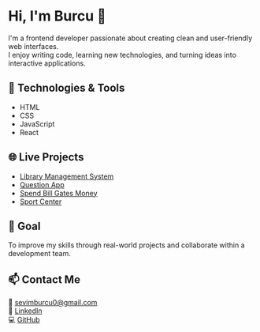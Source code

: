 # Hi, I'm Burcu 👋

I'm a frontend developer passionate about creating clean and user-friendly web interfaces.  
I enjoy writing code, learning new technologies, and turning ideas into interactive applications.

## 🚀 Technologies & Tools
- HTML
- CSS
- JavaScript
- React

## 🌐 Live Projects
-  [Library Management System](https://neon-llama-b6e485.netlify.app/)
-  [Question App](https://gilded-truffle-693bab.netlify.app/)
-  [Spend Bill Gates Money](https://fancy-pastelito-b75800.netlify.app/)
-  [Sport Center](https://gentle-rugelach-2c1a1e.netlify.app/)

## 🎯 Goal
To improve my skills through real-world projects and collaborate within a development team.

## 📫 Contact Me
📧 sevimburcu0@gmail.com  
🔗 [LinkedIn](https://www.linkedin.com/in/burcusevim/)  
💻 [GitHub](https://github.com/devburcu)

<!--
**devburcu/devburcu** is a ✨ _special_ ✨ repository because its `README.md` (this file) appears on your GitHub profile.

Here are some ideas to get you started:

- 🔭 I’m currently working on ...
- 🌱 I’m currently learning ...
- 👯 I’m looking to collaborate on ...
- 🤔 I’m looking for help with ...
- 💬 Ask me about ...
- 📫 How to reach me: ...
- 😄 Pronouns: ...
- ⚡ Fun fact: ...
-->
